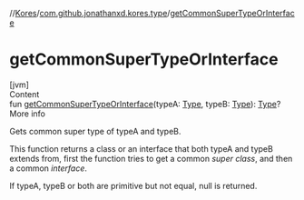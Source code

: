 //[Kores](../index.md)/[com.github.jonathanxd.kores.type](index.md)/[getCommonSuperTypeOrInterface](get-common-super-type-or-interface.md)



# getCommonSuperTypeOrInterface  
[jvm]  
Content  
fun [getCommonSuperTypeOrInterface](get-common-super-type-or-interface.md)(typeA: [Type](https://docs.oracle.com/javase/8/docs/api/java/lang/reflect/Type.html), typeB: [Type](https://docs.oracle.com/javase/8/docs/api/java/lang/reflect/Type.html)): [Type](https://docs.oracle.com/javase/8/docs/api/java/lang/reflect/Type.html)?  
More info  


Gets common super type of typeA and typeB.



This function returns a class or an interface that both typeA and typeB extends from, first the function tries to get a common *super class*, and then a common *interface*.



If typeA, typeB or both are primitive but not equal, null is returned.

  



